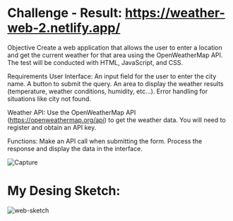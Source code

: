 ﻿# Challenge - Result: https://weather-web-2.netlify.app/
 
Objective
Create a web application that allows the user to enter a
location and get the current weather for that area using the 
OpenWeatherMap API. The test will be conducted with HTML, JavaScript, and CSS.

Requirements
User Interface:
  An input field for the user to enter the city name.
  A button to submit the query.
  An area to display the weather results (temperature,
  weather conditions, humidity, etc...).
  Error handling for situations like city not found.

Weather API:
  Use the OpenWeatherMap API (https://openweathermap.org/api) to 
  get the weather data.
  You will need to register and obtain an API key.

Functions:
  Make an API call when submitting the form.
  Process the response and display the data in the interface.

![Capture](https://github.com/user-attachments/assets/d60c62ba-e9bc-4f3e-8775-666530bac703)

# My Desing Sketch:

![web-sketch](https://github.com/user-attachments/assets/c422745e-d648-4d61-aeb9-c957fb1090a4)
